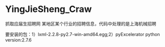 YingJieSheng_Craw
=================

抓取应届生招聘网 某地区某个行业的招聘信息，代码中处理的是上海机械招聘


要安装的包：1）lxml-2.2.8-py2.7-win-amd64.egg;2）pyExcelerator
python version:2.7.6
